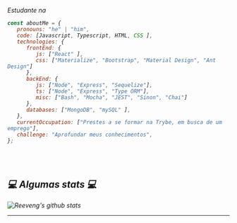 
<p><em>Estudante na <a href="https://trybe.com>Trybe</a>, aprendendo desenvolvimento Web Full Stack. 😊
</em></p>


```javascript
const aboutMe = {
   pronouns: "he" | "him",
   code: [Javascript, Typescript, HTML, CSS ],
   technologies: {
      frontEnd: {
         js: ["React" ],
         css: ["Materialize", "Bootstrap", "Material Design", "Ant Design"]
      },
      backEnd: {
         js: ["Node", "Express", "Sequelize"],
         ts: ["Node", "Express", "Type ORM"],
         misc: ["Bash", "Mocha", "JEST", "Sinon", "Chai"]
      },
      databases: ["MongoDB", "mySQL" ],
   },
   currentOccupation: ["Prestes a se formar na Trybe, em busca de um emprego"],
   challenge: "Aprofundar meus conhecimentos",
};
```
</br></br>
<h2>💻 Algumas stats 💻</h2>

![Reeveng's github stats](https://github-readme-stats.vercel.app/api?username=pabloassuncao&show_icons=true&title_color=fff&icon_color=79ff97&text_color=9f9f9f&bg_color=151515)

---
